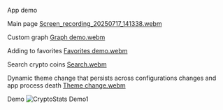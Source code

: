 App demo

Main page
[Screen_recording_20250717_141338.webm](https://github.com/user-attachments/assets/d631b088-fe38-443d-ad93-74315b1fa053)

Custom graph
[Graph demo.webm](https://github.com/user-attachments/assets/8c99109a-2c81-448c-a647-179c0f758868)

Adding to favorites
[Favorites demo.webm](https://github.com/user-attachments/assets/96fc7983-c507-4998-8e4b-833079975e57)

Search crypto coins
[Search.webm](https://github.com/user-attachments/assets/27bec9eb-a6a5-40ac-ab7a-7e572deb0248)

Dynamic theme change that persists across configurations changes and app process death
[Theme change.webm](https://github.com/user-attachments/assets/58c24375-274b-406f-a17c-2b7503a365e6)

Demo
![CryptoStats Demo1](https://github.com/user-attachments/assets/c07681dc-c364-44c2-9edb-7dc46ae7cbad)

